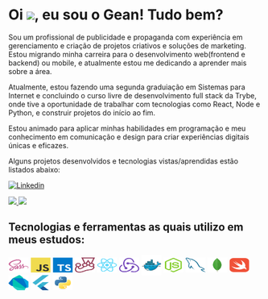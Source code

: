 <h1 align="left">Oi <img src="https://raw.githubusercontent.com/kaueMarques/kaueMarques/master/hi.gif" height="30px">, eu sou o Gean! Tudo bem?</h1>
<!-- <p align="left"> <img src="https://komarev.com/ghpvc/?username=antunesgean&color=yellow" alt="Profile views" /> </p> -->

Sou um profissional de publicidade e propaganda com experiência em gerenciamento e criação de projetos criativos e soluções de marketing. Estou migrando minha carreira para o desenvolvimento web(frontend e backend) ou mobile, e atualmente estou me dedicando a aprender mais sobre a área.

Atualmente, estou fazendo uma segunda graduiação em Sistemas para Internet e concluindo o curso livre de desenvolvimento full stack da Trybe, onde tive a oportunidade de trabalhar com tecnologias como React, Node e Python, e construir projetos do início ao fim. 

Estou animado para aplicar minhas habilidades em programação e meu conhecimento em comunicação e design para criar experiências digitais únicas e eficazes.

Alguns projetos desenvolvidos e tecnologias vistas/aprendidas estão listados abaixo:

   [![Linkedin](https://img.shields.io/badge/LinkedIn-0077B5?style=for-the-badge&logo=linkedin&logoColor=white)](https://www.linkedin.com/ingean-antunes-02b521192/)
   
   <a href="https://github.com/antunesgean">
    <img height="170vw" src="https://github-readme-stats.vercel.app/api?username=antunesgean&show_icons=true&count_private=true&theme=github_dark"/>
    <img height="170vw" src="https://github-readme-stats.vercel.app/api/top-langs/?username=antunesgean&layout=compact&langs_count=6&theme=github_dark&hide_progress=true&hide=html"/>
   </a>
</div>
 
## Tecnologias e ferramentas as quais utilizo em meus estudos:

<div style="display: inline_block">
<!--    <img align="center" alt="figma" height="30" width="40" src="https://raw.githubusercontent.com/devicons/devicon/master/icons/figma/figma-original.svg" /> -->
<!--   <img align="center" alt="photoshop" height="30" width="40" src="https://raw.githubusercontent.com/devicons/devicon/master/icons/photoshop/photoshop-plain.svg" />
  <img align="center" alt="illustrator" height="30" width="40" src="https://raw.githubusercontent.com/devicons/devicon/master/icons/illustrator/illustrator-plain.svg" />
  <img align="center" alt="aftereffects" height="30" width="40" src="https://raw.githubusercontent.com/devicons/devicon/master/icons/aftereffects/aftereffects-plain.svg" /> -->
<!--   <img align="center" alt="git" height="30" width="40" src="https://raw.githubusercontent.com/devicons/devicon/master/icons/git/git-original.svg" /> -->
<!--   <img align="center" alt="github" height="30" width="40" src="https://raw.githubusercontent.com/devicons/devicon/master/icons/github/github-original.svg" /> -->
<!--   <img align="center" alt="html5" height="30" width="40" src="https://raw.githubusercontent.com/devicons/devicon/master/icons/html5/html5-original.svg" />
  <img align="center" alt="css3" height="30" width="40" src="https://raw.githubusercontent.com/devicons/devicon/master/icons/css3/css3-original.svg" /> -->
  <img align="center" alt="sass" height="30" width="40" src="https://raw.githubusercontent.com/devicons/devicon/master/icons/sass/sass-original.svg" />
  <img align="center" alt="javascript" height="30" width="40" src="https://raw.githubusercontent.com/devicons/devicon/master/icons/javascript/javascript-original.svg" />
  <img align="center" alt="typescript" height="30" width="40" src="https://raw.githubusercontent.com/devicons/devicon/master/icons/typescript/typescript-original.svg" />
  <img align="center" alt="jest" height="30" width="40" src="https://raw.githubusercontent.com/devicons/devicon/master/icons/jest/jest-plain.svg" />
  <img align="center" alt="react" height="30" width="40" src="https://raw.githubusercontent.com/devicons/devicon/master/icons/react/react-original.svg" />
  <img align="center" alt="redux" height="30" width="40" src="https://raw.githubusercontent.com/devicons/devicon/master/icons/redux/redux-original.svg" />
  <img align="center" alt="docker" height="40" width="40" src="https://raw.githubusercontent.com/devicons/devicon/master/icons/docker/docker-original.svg" />
  <img align="center" alt="nodejs" height="30" width="40" src="https://raw.githubusercontent.com/devicons/devicon/master/icons/nodejs/nodejs-original.svg" />
<!--   <img align="center" alt="express" height="30" width="40" src="https://raw.githubusercontent.com/devicons/devicon/master/icons/express/express-original.svg" /> -->
  <img align="center" alt="mysql" height="30" width="40" src="https://raw.githubusercontent.com/devicons/devicon/master/icons/mysql/mysql-original.svg" />
<!--   <img align="center" alt="sequelize" height="30" width="40" src="https://raw.githubusercontent.com/devicons/devicon/master/icons/sequelize/sequelize-original.svg" /> -->
  <img align="center" alt="mongodb" height="30" width="40" src="https://raw.githubusercontent.com/devicons/devicon/master/icons/mongodb/mongodb-original.svg" />
  <img align="center" alt="swift" height="30" width="40" src="https://raw.githubusercontent.com/devicons/devicon/master/icons/swift/swift-original.svg" />
  <img align="center" alt="dart" height="30" width="40" src="https://raw.githubusercontent.com/devicons/devicon/master/icons/dart/dart-original.svg" />
  <img align="center" alt="flutter" height="30" width="40" src="https://raw.githubusercontent.com/devicons/devicon/master/icons/flutter/flutter-original.svg" />
  <img align="center" alt="python" height="30" width="40" src="https://raw.githubusercontent.com/devicons/devicon/master/icons/python/python-original.svg" />

</div><br/>
